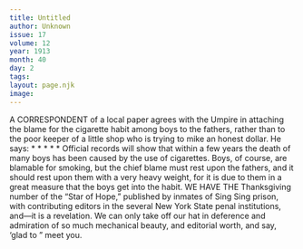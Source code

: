 ```yaml
---
title: Untitled
author: Unknown
issue: 17
volume: 12
year: 1913
month: 40
day: 2
tags:
layout: page.njk
image:
---
```

A CORRESPONDENT of a local paper agrees with the Umpire in attaching the blame for the cigarette habit among boys to the fathers, rather than to the poor keeper of a little shop who is trying to mike an honest dollar. He says:    * * * * * Official records will show that within a few years the death of many boys has been caused by the use of cigarettes.    Boys, of course, are blamable for smoking, but the chief blame must rest upon the fathers, and it should rest upon them with a very heavy weight, for it is due to them in a great measure that the boys get into the habit.       WE HAVE THE Thanksgiving number of the “Star of Hope,” published by inmates of Sing Sing prison, with contributing editors in the several New York State penal institutions, and—it is a revelation. We can only take off our hat in deference and admiration of so much mechanical beauty, and editorial worth, and say, ‘glad to ” meet you. 


